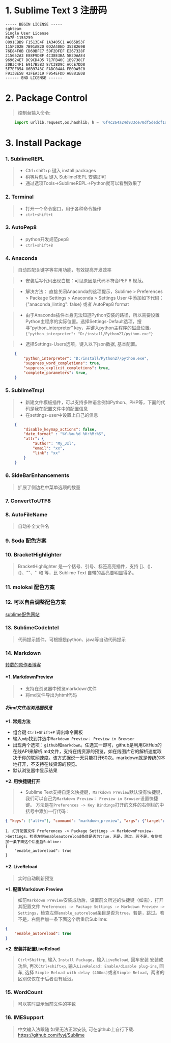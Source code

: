 # 1. Sublime Text 3 注册码

	----- BEGIN LICENSE -----
	sgbteam
	Single User License
	EA7E-1153259
	8891CBB9 F1513E4F 1A3405C1 A865D53F	
	115F202E 7B91AB2D 0D2A40ED 352B269B
	76E84F0B CD69BFC7 59F2DFEF E267328F
	215652A3 E88F9D8F 4C38E3BA 5B2DAAE4
	969624E7 DC9CD4D5 717FB40C 1B9738CF
	20B3C4F1 E917B5B3 87C38D9C ACCE7DD8
	5F7EF854 86B9743C FADC04AA FB0DA5C0
	F913BE58 42FEA319 F954EFDD AE881E0B
	------ END LICENSE ------

# 2. Package Control
>控制台输入命令:  
``` python
	import urllib.request,os,hashlib; h = '6f4c264a24d933ce70df5dedcf1dcaee' + 'ebe013ee18cced0ef93d5f746d80ef60'; pf = 'Package Control.sublime-package'; ipp = sublime.installed_packages_path(); urllib.request.install_opener( urllib.request.build_opener( urllib.request.ProxyHandler()) ); by = urllib.request.urlopen( 'http://packagecontrol.io/' + pf.replace(' ', '%20')).read(); dh = hashlib.sha256(by).hexdigest(); print('Error validating download (got %s instead of %s), please try manual install' % (dh, h)) if dh != h else open(os.path.join( ipp, pf), 'wb' ).write(by)
```

# 3. Install Package  
### 1. SublimeREPL
>*	Ctrl+shift+p 键入 install packages
>*	稍等片刻后 键入 SublimeREPL 安装即可
>*	通过选项Tools->SublimeREPL->Python就可以看到效果了

### 2. Terminal  
>*	打开一个命令窗口，用于各种命令操作  
>*	`ctrl+shift+t`

### 3. AutoPep8
>*	python开发规范pep8 
>*	`ctrl+shift+8`

### 4. Anaconda
>	自动匹配关键字等实用功能，有效提高开发效率  
	
>*	安装后写代码出现白框：可见原因是代码不符合PEP 8 规范。

>*	解决方法：
		直接关闭Anaconda的这项提示，Sublime > Preferences > Package Settings > Anaconda > Settings User 中添加如下代码：{"anaconda_linting": false} 或者 AutoPep8 format

>*	由于Anaconda插件本身无法知道Python安装的路径，所以需要设置Python主程序的实际位置。选择Settings-Default选项，搜寻“python_interpreter” key，并键入python主程序的磁盘位置。  
>	`{"python_interpreter": "D:/install/Python27/python.exe"}`

>*	选择Settings-Users选项，键入以下json数据, 基本配置。
```Json
	{
		"python_interpreter": "D:/install/Python27/python.exe",
		"suppress_word_completions": true,
	    "suppress_explicit_completions": true,
	    "complete_parameters": true,
	}
```

### 5. SublimeTmpl
>*	新建文件模板插件，可以支持多种语言例如Python、PHP等，下面的代码是我在配置文件中的配置信息
>*	在settings-user中设置上自己的信息 
```Json
	{  
        "disable_keymap_actions": false, 
        "date_format" : "%Y-%m-%d %H:%M:%S",  
        "attr": {  
            "author": "My_Jxl",  
            "email": "xx",  
            "link": "xx"  
        }  
	}
```

### 6. SideBarEnhancements
>	扩展了侧边栏中菜单选项的数量

### 7. ConvertToUTF8

### 8. AutoFileName
>	自动补全文件名

### 9. Soda 配色方案

### 10. Bracket​Highlighter 
>	Bracket​Highlighter 是一个括号、引号、标签高亮插件，支持 []、()、{}、""、'' 和 <tag></tag> 等，比 Sublime Text 自带的高亮要明显得多。

### 11. molokai 配色方案

### 12. 可以自由调整配色方案
[sublime配色网站](http://tmtheme-editor.herokuapp.com/#!/editor/local/Monokai)

### 13. SublimeCodeIntel
>	代码提示插件，可根据是python、java等自动代码提示

### 14. Markdown
[转载的原作者博客](https://blog.csdn.net/qq_20011607/article/details/81370236)  

#### \*1. MarkdownPreview  
>*	支持在浏览器中预览markdown文件  
>*	将md文件导出为html代码  

##### **将md文件用浏览器预览**
**\*1. 常规方法**

+ 组合键 `Ctrl+Shift+P` 调出命令面板  
+ 输入`mdp`找到并选中`Markdown Preview： Preview in Browser`    
+ 出现两个选项：`github`和`markdown`。任选其一即可，github是利用GitHub的在线API来解析.md文件，支持在线资源的预览，如在线图片它的解析速度取决于你的联网速度。该方式据说一天只能打开60次。markdown就是传统的本地打开，不支持在线资源的预览。  
+ 默认浏览器中显示结果

**\*2. 用快捷键打开**
>* Sublime Text支持自定义快捷键，`Markdown Preview`默认没有快捷键，我们可以自己为`Markdown Preview： Preview in Browser`设置快捷键。 方法是在`Preferences -> Key Bindings`打开的文件的右侧栏的中括号中添加一行代码：  

```Json
{ "keys": ["alt+m"], "command": "markdown_preview", "args": {"target": "browser", "parser":"markdown"}  }
```

	1. 打开配置文件 Preferences -> Package Settings -> MarkdownPreview->Settings，检查左侧enableautoreload条目是否为true，若是，跳过。若不是，右侧栏加一条下面这个后重启Sublime:
	{
		"enable_autoreload": true
	}	

#### \*2. LiveReload
>	实时自动刷新预览

**\*1. 配置Markdown Preview**
>如前`Markdown Preview`安装成功后，设置前文所述的快捷键（如需），打开其配置文件 `Preferences -> Package Settings -> Markdown Preview -> Settings`，检查左侧`enable_autoreload`条目是否为`true`，若是，跳过。若不是，右侧栏加一条下面这个后重启Sublime:

``` Json
{
    "enable_autoreload": true
}
```

**\*2. 安装并配置LiveReload**
> `Ctrl+Shift+p`, 输入 `Install Package`，输入`LiveReload`, 回车安装 
安装成功后, 再次`Ctrl+shift+p`, 输入`LiveReload: Enable/disable plug-ins`, 回车, 选择 `Simple Reload with delay (400ms)`或者`Simple Reload`，两者的区别仅仅在于后者没有延迟。

### 15. WordCount  
> 可以实时显示当前文件的字数  

### 16. IMESupport
>中文输入法跟随
>如果无法正常安装, 可在github上自行下载. https://github.com/fyyj/Sublime

